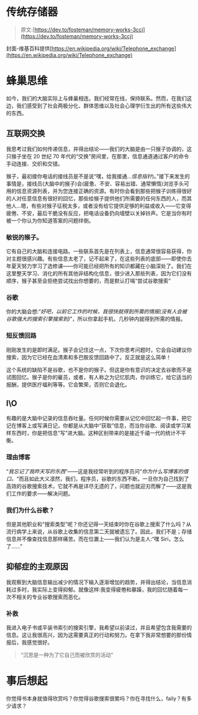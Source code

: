 # 传统存储器

> 原文:[https://dev.to/fosteman/memory-works-3ccj](https://dev.to/fosteman/memory-works-3ccj)

封面-维基百科提供[https://en.wikipedia.org/wiki/Telephone_exchange](https://en.wikipedia.org/wiki/Telephone_exchange)

# [](#the-hive-mind)蜂巢思维

如今，我们的大脑实际上与蜂巢相连。我们经常在线，保持联系。然而，在我们这边，我们感受到了社会两极分化、群体思维以及社会心理学衍生出的所有这些伟大的东西。

## [](#internet-exchange)互联网交换

我思考过我们如何传递信息，并得出结论——我们的大脑是由一只猴子协调的，这只猴子坐在 20 世纪 70 年代的“交换”房间里，在那里，信息通道通过客户的命令手动连接、交织和交错。

猴子，最初接你电话的接线员是不是说“嘿，给我接通...*信息指针*)。”接下来发生的事情是，接线员(大脑中的猴子)会(疲惫、不安、容易出错、通常懒惰)浏览手头可用的信息资源列表，并为您连接正确的资源。有时你会看到那些把猴子训练得很好的人对任意信息有很好的回忆，那些给猴子提供他们所需要的任何东西的人，而其他人...嗯，有些对猴子征税太多，或者没有给它提供足够的利益或收入——它变得疲倦、不安，最后干脆没有反应，把电话设备扔向墙壁以关掉铃声。它是当你有时被一个你认为你知道答案的问题绊倒。

### [](#the-keen-monkey)敏锐的猴子。

它有自己的大脑和连接电路。一些联系首先是在列表上，信息通常很容易获得，你对主题很感兴趣。有些信息太老了，记不起来了，在这些列表的底部——即使你去年夏天努力学习了选修课——你可能已经把所有的知识都藏在小脑深处了。我们在这里整天学习、消化的所有其他非结构化信息，很少进入那些列表，因为它们没有顺序，猴子甚至会拒绝尝试找出你想要的，而是默认打嗝“尝试谷歌搜索”

### [](#googling)谷歌

你的大脑会想:“*好吧，以前它工作的时候，我很快就得到所需的情报(没有人会被谷歌强大的搜索引擎搜索到)*”，所以你拿起手机，几秒钟内就得到所需的情报。

### [](#short-feedback-loop)短反馈回路

刚刚发生的是即时满足。猴子会记住这一点，下次你思考问题时，它会自动建议你搜索，因为它已经在血清素和多巴胺反馈回路中了。反正就是这么简单！

这个系统的缺陷不是谷歌，也不是你的猴子。但这是你有意识的决定去谷歌而不是试图回忆。猴子是你的雇员，或者，有人称之为记忆肌肉，你训练它，给它适当的报酬，提供医疗福利等等。它会繁荣，否则它会退化。

## [](#io)I\O

有趣的是大脑中记录的信息吞吐量。任何时候你需要从记忆中回忆起一件事，把它记在博客上或写满日记，你都是从大脑中“获取”信息，而当你谷歌、阅读或学习某样东西时，你是把信息“写”进大脑。这种区别带来的是接近千禧一代的统计不平衡。

### [](#reason-to-blog)理由博客

“*我忘记了我昨天写的东西*”——这是我经常听到的程序员问“*你为什么写博客的借口。*“而且如此大义凛然，我们，程序员，谷歌的东西不断。一旦你为自己找到了高效的谷歌搜索技术，它就不再是详尽无遗的了，问题也就迎刃而解了——这是我们工作的要求——解决问题。

### [](#why-do-we-google-)我们为什么谷歌？

但是其他职业和“搜索类型”呢？你还记得一天结束时你在谷歌上搜索了什么吗？从流行病学上来说，从谷歌上收集的信息第二天就被遗忘了。因此，我们不是；存储信息并不像查找信息那样痛苦。而在位置上——我们认为是主人:“嘿 Siri，怎么了……”

## [](#subjective-cause-of-depression)抑郁症的主观原因

我观察到大脑信息输出减少的情况下输入逐渐增加的趋势，并得出结论，当信息消耗过多时，我实际上变得抑郁。就像这样:我变得疲倦和暴躁，我的回忆随着每一次不相关的专业谷歌搜索而恶化。

### [](#remedy)补救

我进入电子书或平装书索引的搜索引擎，我希望以前读过，并且希望包含我需要的信息。这让我很高兴，因为这需要真正的行动和努力。在拿下我非常想要的那份情报后，我感觉很好。

> “沉思是一种为了它自己而被欣赏的活动”

# [](#afterthought)事后想起

你觉得书本身就值得欣赏吗？你觉得谷歌搜索很累吗？你在寻找什么，faily？有多少请求？